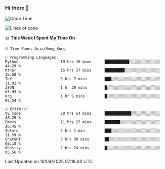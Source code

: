 ### Hi there 👋

<!--
**nicehiro/nicehiro** is a ✨ _special_ ✨ repository because its `README.md` (this file) appears on your GitHub profile.

Here are some ideas to get you started:

- 🔭 I’m currently working on ...
- 🌱 I’m currently learning ...
- 👯 I’m looking to collaborate on ...
- 🤔 I’m looking for help with ...
- 💬 Ask me about ...
- 📫 How to reach me: ...
- 😄 Pronouns: ...
- ⚡ Fun fact: ...
-->

<!--START_SECTION:waka-->
![Code Time](http://img.shields.io/badge/Code%20Time-491%20hrs%208%20mins-blue)

![Lines of code](https://img.shields.io/badge/From%20Hello%20World%20I%27ve%20Written-1.6%20million%20lines%20of%20code-blue)

📊 **This Week I Spent My Time On** 

```text
🕑︎ Time Zone: Asia/Hong_Kong

💬 Programming Languages: 
Python                   19 hrs 10 mins      ███████████░░░░░░░░░░░░░░   44.29 % 
Other                    15 hrs 27 mins      █████████░░░░░░░░░░░░░░░░   35.68 % 
TeX                      5 hrs 7 mins        ███░░░░░░░░░░░░░░░░░░░░░░   11.82 % 
JSON                     1 hr 20 mins        █░░░░░░░░░░░░░░░░░░░░░░░░   03.09 % 
Org                      1 hr 5 mins         █░░░░░░░░░░░░░░░░░░░░░░░░   02.54 % 

🔥 Editors: 
VS Code                  20 hrs 54 mins      ████████████░░░░░░░░░░░░░   48.29 % 
Emacs                    11 hrs 27 mins      ███████░░░░░░░░░░░░░░░░░░   26.45 % 
Zotero                   5 hrs 1 min         ███░░░░░░░░░░░░░░░░░░░░░░   11.59 % 
ChatGPT                  3 hrs 30 mins       ██░░░░░░░░░░░░░░░░░░░░░░░   08.10 % 
Ghostty                  2 hrs 24 mins       █░░░░░░░░░░░░░░░░░░░░░░░░   05.56 % 
```


 Last Updated on 10/04/2025 07:18:40 UTC
<!--END_SECTION:waka-->
